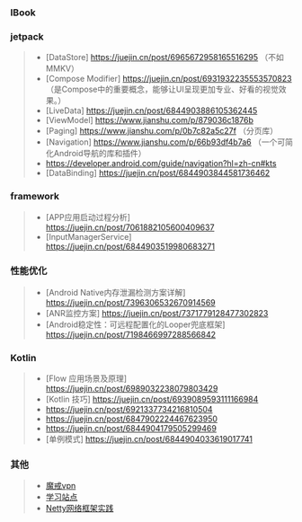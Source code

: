 ### IBook

### jetpack

>- [DataStore] https://juejin.cn/post/6965672958165516295  （不如MMKV）
>- [Compose Modifier] https://juejin.cn/post/6931932235553570823  （是Compose中的重要概念，能够让UI呈现更加专业、好看的视觉效果。）
>- [LiveData] https://juejin.cn/post/6844903886105362445
>- [ViewModel] https://www.jianshu.com/p/879036c1876b
>- [Paging] https://www.jianshu.com/p/0b7c82a5c27f （分页库）
>- [Navigation] https://www.jianshu.com/p/66b93df4b7a6 （一个可简化Android导航的库和插件）
>- https://developer.android.com/guide/navigation?hl=zh-cn#kts
>- [DataBinding] https://juejin.cn/post/6844903844581736462

### framework

>- [APP应用启动过程分析] https://juejin.cn/post/7061882105600409637
>- [InputManagerService] https://juejin.cn/post/6844903519980683271

### 性能优化

>- [Android Native内存泄漏检测方案详解] https://juejin.cn/post/7396306532670914569
>- [ANR监控方案] https://juejin.cn/post/7371779128477302823
>- [Android稳定性：可远程配置化的Looper兜底框架] https://juejin.cn/post/7198466997288566842

### Kotlin

>- [Flow 应用场景及原理] https://juejin.cn/post/6989032238079803429
>- [Kotlin 技巧] https://juejin.cn/post/6939089593111166984
>- https://juejin.cn/post/6921337734216810504
>- https://juejin.cn/post/6847902224467623950
>- https://juejin.cn/post/6844904179505299469
>- [单例模式] https://juejin.cn/post/6844904033619017741

### 其他

>- [魔戒vpn](https://mojie.app/)
>- [学习站点](https://www.wanandroid.com/index)
>- [Netty网络框架实践](https://blog.csdn.net/yan_chenglong/article/details/136302130)